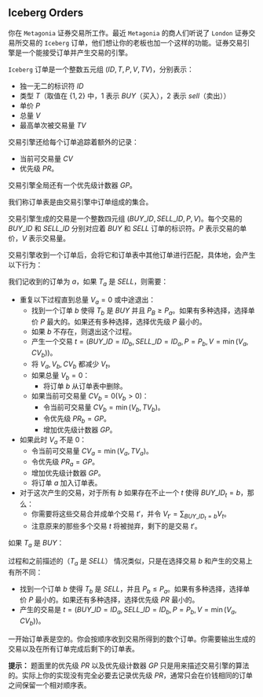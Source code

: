 ## Iceberg Orders

你在 $\texttt{Metagonia}$ 证券交易所工作。最近 $\texttt{Metagonia}$ 的商人们听说了 $\texttt{London}$ 证券交易所交易的 $\texttt{Iceberg}$ 订单，他们想让你的老板也加一个这样的功能。证券交易引擎是一个能接受订单并产生交易的引擎。

$\texttt{Iceberg}$ 订单是一个整数五元组 $(ID, T, P, V, TV)$，分别表示：

- 独一无二的标识符 $ID$
- 类型 $T$（取值在 $\{1, 2\}$ 中，$1$ 表示 $BUY$（买入），$2$ 表示 $sell$（卖出））
- 单价 $P$
- 总量 $V$
- 最高单次被交易量 $TV$

交易引擎还给每个订单追踪着额外的记录：

- 当前可交易量 $CV$
- 优先级 $PR$。

交易引擎全局还有一个优先级计数器 $GP$。

我们称订单表是由交易引擎中订单组成的集合。

交易引擎生成的交易是一个整数四元组 $(BUY\_ID, SELL\_ID, P, V)$。每个交易的 $BUY\_ID$ 和 $SELL\_ID$ 分别对应着 $BUY$ 和 $SELL$ 订单的标识符。$P$ 表示交易的单价，$V$ 表示交易量。

交易引擎收到一个订单后，会将它和订单表中其他订单进行匹配，具体地，会产生以下行为：

我们记收到的订单为 $a$，如果 $T_a$ 是 $SELL$，则需要：

- 重复以下过程直到总量 $V_a = 0$ 或中途退出：
  - 找到一个订单 $b$ 使得 $T_b$ 是 $BUY$ 并且 $P_B \geq P_a$。如果有多种选择，选择单价 $P$ 最大的。如果还有多种选择，选择优先级 $P$ 最小的。
  - 如果 $b$ 不存在，则退出这个过程。
  - 产生一个交易 $t = (BUY\_ID = ID_b, SELL\_ID = ID_a, P = P_b, V = \min(V_a, CV_b))$。
  - 将 $V_a, V_b, CV_b$ 都减少 $V_t$。
  - 如果总量 $V_b = 0$：
    - 将订单 $b$ 从订单表中删除。
  - 如果当前可交易量 $CV_b = 0 (V_b > 0)$：
    - 令当前可交易量 $CV_b = \min(V_b, TV_b)$。
    - 令优先级 $PR_b = GP$。
    - 增加优先级计数器 $GP$。
- 如果此时 $V_a$ 不是 $0$：
  - 令当前可交易量 $CV_a = \min(V_a, TV_a)$。
  - 令优先级 $PR_a = GP$。
  - 增加优先级计数器 $GP$。
  - 将订单 $a$ 加入订单表。
- 对于这次产生的交易，对于所有 $b$ 如果存在不止一个 $t$ 使得 $BUY\_ID_t = b$，那么：
  - 你需要将这些交易合并成单个交易 $t'$，并令 $V_{t'} = \sum_{BUY\_ID_t = b} V_t$。
  - 注意原来的那些多个交易 $t$ 将被抛弃，剩下的是交易 $t'$。

如果 $T_a$ 是 $BUY$：

过程和之前描述的（$T_a$ 是 $SELL$） 情况类似，只是在选择交易 $b$ 和产生的交易上有所不同：

- 找到一个订单 $b$ 使得 $T_b$ 是 $SELL$，并且 $P_b \leq P_a$。如果有多种选择，选择单价 $P$ 最小的。如果还有多种选择，选择优先级 $PR$ 最小的。
- 产生的交易是 $t = (BUY\_ID = ID_a, SELL\_ID = ID_b, P = P_b, V = \min(V_a, CV_b))$。

一开始订单表是空的。你会按顺序收到交易所得到的数个订单。你需要输出生成的交易以及在所有订单完成后剩下的订单表。

**提示：** 题面里的优先级 $PR$ 以及优先级计数器 $GP$ 只是用来描述交易引擎的算法的。实际上你的实现没有完全必要去记录优先级 $PR$，通常只会在价钱相同的订单之间保留一个相对顺序表。


